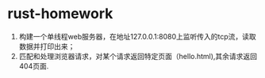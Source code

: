 # rust-homework
1. 构建一个单线程web服务器，在地址127.0.0.1:8080上监听传入的tcp流，读取数据并打印出来；
2. 匹配和处理浏览器请求，对某个请求返回特定页面（hello.html),其余请求返回404页面.
